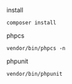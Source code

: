 install
```shell
composer install
```

phpcs
```shell
vendor/bin/phpcs -n
```

phpunit
```shell
vendor/bin/phpunit
```

